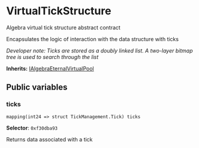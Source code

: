 

# VirtualTickStructure


Algebra virtual tick structure abstract contract

Encapsulates the logic of interaction with the data structure with ticks

*Developer note: Ticks are stored as a doubly linked list. A two-layer bitmap tree is used to search through the list*

**Inherits:** [IAlgebraEternalVirtualPool](../interfaces/IAlgebraEternalVirtualPool.md)

## Public variables
### ticks
```solidity
mapping(int24 => struct TickManagement.Tick) ticks
```
**Selector**: `0xf30dba93`

Returns data associated with a tick


